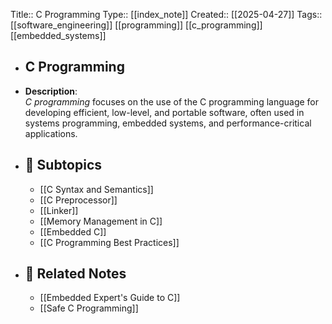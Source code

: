 Title:: C Programming
Type:: [[index_note]]
Created:: [[2025-04-27]]
Tags:: [[software_engineering]] [[programming]] [[c_programming]] [[embedded_systems]]

- ## C Programming
- **Description**:  
  *C programming* focuses on the use of the C programming language for developing efficient, low-level, and portable software, often used in systems programming, embedded systems, and performance-critical applications.
- ## 📂 Subtopics
	- [[C Syntax and Semantics]]
	- [[C Preprocessor]]
	- [[Linker]]
	- [[Memory Management in C]]
	- [[Embedded C]]
	- [[C Programming Best Practices]]
- ## 📎 Related Notes
	- [[Embedded Expert's Guide to C]]
	- [[Safe C Programming]]